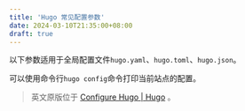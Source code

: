 ```yaml
---
title: 'Hugo 常见配置参数'
date: 2024-03-10T21:35:00+08:00
draft: true
---
```


以下参数适用于全局配置文件`hugo.yaml`、`hugo.toml`、`hugo.json`。

可以使用命令行`hugo config`命令打印当前站点的配置。

> 英文原版位于 [Configure Hugo | Hugo](https://gohugo.io/getting-started/configuration/#all-configuration-settings) 。